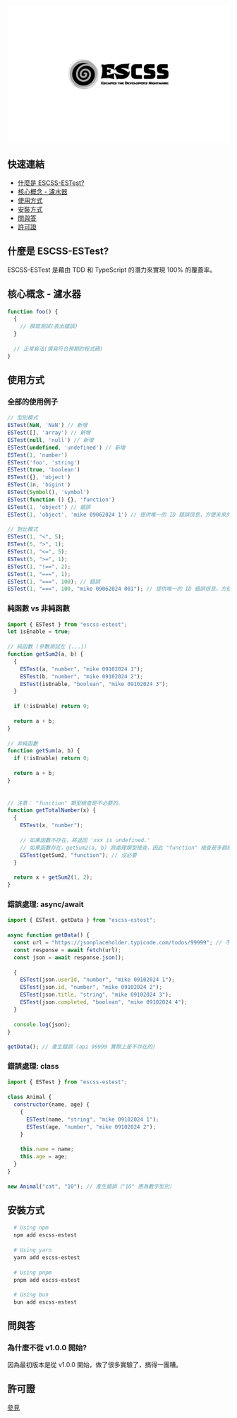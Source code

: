 ![logo](https://github.com/ESCSS-labs/ESCSS/blob/main/assets/logo.png)

## 快速連結

- [什麼是 ESCSS-ESTest?](#什麼是-escss-estest)
- [核心概念 - 濾水器](#核心概念---濾水器)
- [使用方式](#使用方式)
- [安裝方式](#安裝方式)
- [問與答](#問與答)
- [許可證](#許可證)

## 什麼是 ESCSS-ESTest?

ESCSS-ESTest 是藉由 TDD 和 TypeScript 的潛力來實現 100% 的覆蓋率。

## 核心概念 - 濾水器

```js
function foo() {
  {
    // 撰寫測試(丟出錯誤)
  }

  // 正常寫法(撰寫符合預期的程式碼)
}
```

## 使用方式

### 全部的使用例子

```js
// 型別模式
ESTest(NaN, 'NaN') // 新增
ESTest([], 'array') // 新增
ESTest(null, 'null') // 新增
ESTest(undefined, 'undefined') // 新增
ESTest(1, 'number')
ESTest('foo', 'string')
ESTest(true, 'boolean')
ESTest({}, 'object')
ESTest(1n, 'bigint')
ESTest(Symbol(), 'symbol')
ESTest(function () {}, 'function')
ESTest(1, 'object') // 錯誤
ESTest(1, 'object', 'mike 09062024 1') // 提供唯一的 ID 錯誤信息，方便未來的錯誤定位

// 對比模式
ESTest(1, "<", 5);
ESTest(5, ">", 1);
ESTest(1, "<=", 5);
ESTest(5, ">=", 1);
ESTest(1, "!==", 2);
ESTest(1, "===", 1);
ESTest(1, "===", 100); // 錯誤
ESTest(1, "===", 100, "mike 09062024 001"); // 提供唯一的 ID 錯誤信息，方便未來的錯誤定位
```

### 純函數 vs 非純函數

```js
import { ESTest } from "escss-estest";
let isEnable = true;

// 純函數 (參數測試在 {...})
function getSum2(a, b) {
  {
    ESTest(a, "number", "mike 09102024 1");
    ESTest(b, "number", "mike 09102024 2");
    ESTest(isEnable, "boolean", "mike 09102024 3");
  }

  if (!isEnable) return 0;

  return a + b;
}

// 非純函數
function getSum(a, b) {
  if (!isEnable) return 0;

  return a + b;
}


// 注意： "function" 類型檢查是不必要的。
function getTotalNumber(x) {
  {
    ESTest(x, "number");

    // 如果函數不存在，將返回 'xxx is undefined.' 
    // 如果函數存在，getSum2(a, b) 將處理類型檢查，因此 "function" 檢查是多餘的。
    ESTest(getSum2, "function"); // 沒必要
  }

  return x + getSum2(1, 2);
}
```

### 錯誤處理: async/await

```js
import { ESTest, getData } from "escss-estest";

async function getData() {
  const url = "https://jsonplaceholder.typicode.com/todos/99999"; // 不存在的 api
  const response = await fetch(url);
  const json = await response.json();

  {
    ESTest(json.userId, "number", "mike 09102024 1");
    ESTest(json.id, "number", "mike 09102024 2");
    ESTest(json.title, "string", "mike 09102024 3");
    ESTest(json.completed, "boolean", "mike 09102024 4");
  }

  console.log(json);
}

getData(); // 產生錯誤 (api 99999 實際上是不存在的)
```

### 錯誤處理: class

```js
import { ESTest } from "escss-estest";

class Animal {
  constructor(name, age) {
    {
      ESTest(name, "string", "mike 09102024 1");
      ESTest(age, "number", "mike 09102024 2");
    }

    this.name = name;
    this.age = age;
  }
}

new Animal("cat", "10"); // 產生錯誤（"10" 應為數字型別）
```

## 安裝方式

```bash
  # Using npm
  npm add escss-estest

  # Using yarn
  yarn add escss-estest

  # Using pnpm
  pnpm add escss-estest

  # Using bun
  bun add escss-estest
```

## 問與答

### 為什麼不從 v1.0.0 開始?

因為最初版本是從 v1.0.0 開始，做了很多實驗了，搞得一團糟。

## 許可證

[參見](https://github.com/ESCSS-labs/ESCSS-ESTest?tab=License-1-ov-file)
